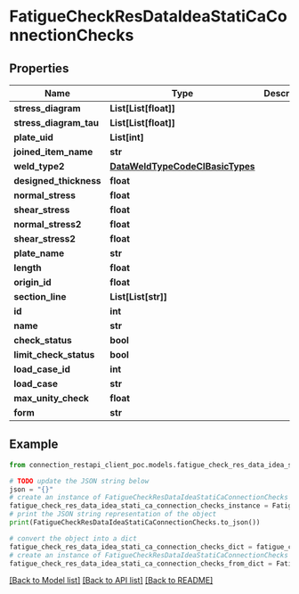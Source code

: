 # FatigueCheckResDataIdeaStatiCaConnectionChecks


## Properties

Name | Type | Description | Notes
------------ | ------------- | ------------- | -------------
**stress_diagram** | **List[List[float]]** |  | [optional] 
**stress_diagram_tau** | **List[List[float]]** |  | [optional] 
**plate_uid** | **List[int]** |  | [optional] 
**joined_item_name** | **str** |  | [optional] 
**weld_type2** | [**DataWeldTypeCodeCIBasicTypes**](DataWeldTypeCodeCIBasicTypes.md) |  | [optional] 
**designed_thickness** | **float** |  | [optional] 
**normal_stress** | **float** |  | [optional] 
**shear_stress** | **float** |  | [optional] 
**normal_stress2** | **float** |  | [optional] 
**shear_stress2** | **float** |  | [optional] 
**plate_name** | **str** |  | [optional] 
**length** | **float** |  | [optional] 
**origin_id** | **float** |  | [optional] 
**section_line** | **List[List[str]]** |  | [optional] 
**id** | **int** |  | [optional] 
**name** | **str** |  | [optional] 
**check_status** | **bool** |  | [optional] 
**limit_check_status** | **bool** |  | [optional] 
**load_case_id** | **int** |  | [optional] 
**load_case** | **str** |  | [optional] 
**max_unity_check** | **float** |  | [optional] 
**form** | **str** |  | [optional] 

## Example

```python
from connection_restapi_client_poc.models.fatigue_check_res_data_idea_stati_ca_connection_checks import FatigueCheckResDataIdeaStatiCaConnectionChecks

# TODO update the JSON string below
json = "{}"
# create an instance of FatigueCheckResDataIdeaStatiCaConnectionChecks from a JSON string
fatigue_check_res_data_idea_stati_ca_connection_checks_instance = FatigueCheckResDataIdeaStatiCaConnectionChecks.from_json(json)
# print the JSON string representation of the object
print(FatigueCheckResDataIdeaStatiCaConnectionChecks.to_json())

# convert the object into a dict
fatigue_check_res_data_idea_stati_ca_connection_checks_dict = fatigue_check_res_data_idea_stati_ca_connection_checks_instance.to_dict()
# create an instance of FatigueCheckResDataIdeaStatiCaConnectionChecks from a dict
fatigue_check_res_data_idea_stati_ca_connection_checks_from_dict = FatigueCheckResDataIdeaStatiCaConnectionChecks.from_dict(fatigue_check_res_data_idea_stati_ca_connection_checks_dict)
```
[[Back to Model list]](../README.md#documentation-for-models) [[Back to API list]](../README.md#documentation-for-api-endpoints) [[Back to README]](../README.md)


